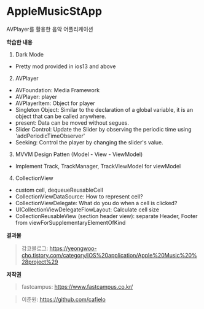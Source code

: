 # AppleMusicStApp
AVPlayer를 활용한 음악 어플리케이션


**학습한 내용**

1. Dark Mode
  + Pretty mod provided in ios13 and above


2. AVPlayer
  + AVFoundation: Media Framework
  + AVPlayer: player
  + AVPlayerItem: Object for player
  + Singleton Object: Similar to the declaration of a global variable, it is an object that can be called anywhere.
  + present: Data can be moved without segues.
  + Slider Control: Update the Slider by observing the periodic time using 'addPeriodicTimeObserver'
  + Seeking: Control the player by changing the slider's value.

3. MVVM Design Patten (Model - View - ViewModel)
  + Implement Track, TrackManager, TrackViewModel for viewModel

4. CollectionView
  + custom cell, dequeueReusableCell
  + CollectionViewDataSource: How to represent cell?
  + CollectionViewDelegate: What do you do when a cell is clicked?
  + UICollectionViewDelegateFlowLayout: Calculate cell size
  + CollectionReusableView (section header view): separate Header, Footer from viewForSupplementaryElementOfKind


**결과물**

> 감코블로그: https://yeongwoo-cho.tistory.com/category/IOS%20application/Apple%20Music%20%28project%29


**저작권**
> fastcampus: https://www.fastcampus.co.kr/

> 이준원: https://github.com/cafielo

